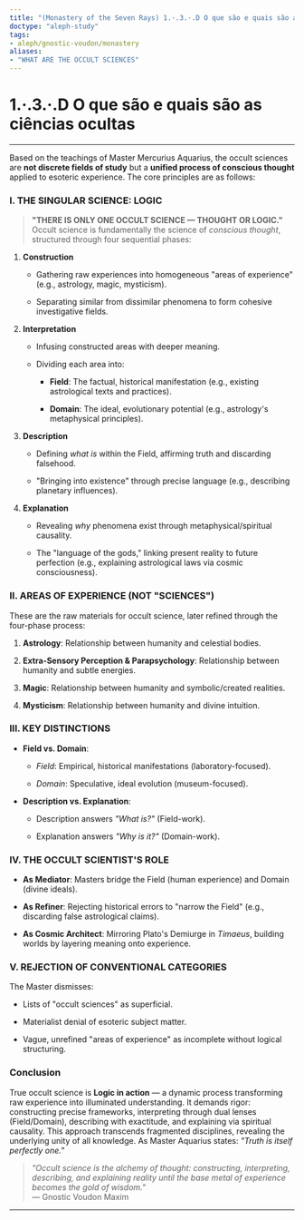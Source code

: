 ```yaml
---
title: "(Monastery of the Seven Rays) 1.·.3.·.D O que são e quais são as ciências ocultas"
doctype: "aleph-study"
tags:
- aleph/gnostic-voudon/monastery
aliases:
- "WHAT ARE THE OCCULT SCIENCES"
---
```

# 1.·.3.·.D O que são e quais são as ciências ocultas
---

Based on the teachings of Master Mercurius Aquarius, the occult sciences are **not discrete fields of study** but a **unified process of conscious thought** applied to esoteric experience. The core principles are as follows:

### I. THE SINGULAR SCIENCE: LOGIC

> **"THERE IS ONLY ONE OCCULT SCIENCE — THOUGHT OR LOGIC."**  
> Occult science is fundamentally the science of _conscious thought_, structured through four sequential phases:

1. **Construction**
    
    - Gathering raw experiences into homogeneous "areas of experience" (e.g., astrology, magic, mysticism).
        
    - Separating similar from dissimilar phenomena to form cohesive investigative fields.
        
2. **Interpretation**
    
    - Infusing constructed areas with deeper meaning.
        
    - Dividing each area into:
        
        - **Field**: The factual, historical manifestation (e.g., existing astrological texts and practices).
            
        - **Domain**: The ideal, evolutionary potential (e.g., astrology's metaphysical principles).
            
3. **Description**
    
    - Defining _what is_ within the Field, affirming truth and discarding falsehood.
        
    - "Bringing into existence" through precise language (e.g., describing planetary influences).
        
4. **Explanation**
    
    - Revealing _why_ phenomena exist through metaphysical/spiritual causality.
        
    - The "language of the gods," linking present reality to future perfection (e.g., explaining astrological laws via cosmic consciousness).
        

### II. AREAS OF EXPERIENCE (NOT "SCIENCES")

These are the raw materials for occult science, later refined through the four-phase process:

1. **Astrology**: Relationship between humanity and celestial bodies.
    
2. **Extra-Sensory Perception & Parapsychology**: Relationship between humanity and subtle energies.
    
3. **Magic**: Relationship between humanity and symbolic/created realities.
    
4. **Mysticism**: Relationship between humanity and divine intuition.
    

### III. KEY DISTINCTIONS

- **Field vs. Domain**:
    
    - _Field_: Empirical, historical manifestations (laboratory-focused).
        
    - _Domain_: Speculative, ideal evolution (museum-focused).
        
- **Description vs. Explanation**:
    
    - Description answers _"What is?"_ (Field-work).
        
    - Explanation answers _"Why is it?"_ (Domain-work).
        

### IV. THE OCCULT SCIENTIST'S ROLE

- **As Mediator**: Masters bridge the Field (human experience) and Domain (divine ideals).
    
- **As Refiner**: Rejecting historical errors to "narrow the Field" (e.g., discarding false astrological claims).
    
- **As Cosmic Architect**: Mirroring Plato's Demiurge in _Timaeus_, building worlds by layering meaning onto experience.
    

### V. REJECTION OF CONVENTIONAL CATEGORIES

The Master dismisses:

- Lists of "occult sciences" as superficial.
    
- Materialist denial of esoteric subject matter.
    
- Vague, unrefined "areas of experience" as incomplete without logical structuring.
    

### Conclusion

True occult science is **Logic in action** — a dynamic process transforming raw experience into illuminated understanding. It demands rigor: constructing precise frameworks, interpreting through dual lenses (Field/Domain), describing with exactitude, and explaining via spiritual causality. This approach transcends fragmented disciplines, revealing the underlying unity of all knowledge. As Master Aquarius states: _"Truth is itself perfectly one."_

> _"Occult science is the alchemy of thought: constructing, interpreting, describing, and explaining reality until the base metal of experience becomes the gold of wisdom."_  
> — Gnostic Voudon Maxim

---